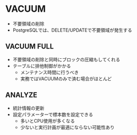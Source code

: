 # VACUUM
- 不要領域の削除
- PostgreSQLでは、DELETE/UPDATEで不要領域が発生する

## VACUUM FULL
- 不要領域の削除と同時にブロックの圧縮もしてくれる
- テーブルに排他制御がかかる
    - メンテナンス時間に行うべき
    - 実務ではVACUUMのみで済む場合がほとんど

## ANALYZE
- 統計情報の更新
- 設定パラメーターで標本数を設定できる
    - 多いとCPU使用が多くなる
    - 少ないと実行計画が最適にならない可能性あり